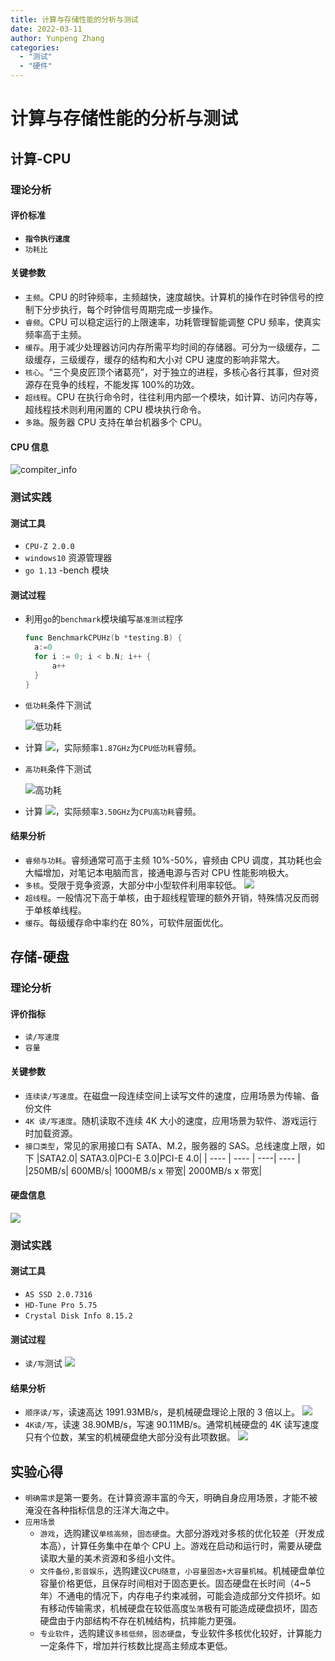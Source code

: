 ```yaml
---
title: 计算与存储性能的分析与测试
date: 2022-03-11
author: Yunpeng Zhang
categories:
  - "测试"
  - "硬件"
---
```


# 计算与存储性能的分析与测试

## 计算-CPU

### 理论分析

#### 评价标准

- **`指令执行速度`**
- `功耗比`

#### 关键参数

- `主频`。CPU 的时钟频率，主频越快，速度越快。计算机的操作在时钟信号的控制下分步执行，每个时钟信号周期完成一步操作。
- `睿频`。CPU 可以稳定运行的上限速率，功耗管理智能调整 CPU 频率，使真实频率高于主频。
- `缓存`。用于减少处理器访问内存所需平均时间的存储器。可分为一级缓存，二级缓存，三级缓存，缓存的结构和大小对 CPU 速度的影响非常大。
- `核心`。“三个臭皮匠顶个诸葛亮”，对于独立的进程，多核心各行其事，但对资源存在竞争的线程，不能发挥 100%的功效。
- `超线程`。CPU 在执行命令时，往往利用内部一个模块，如计算、访问内存等，超线程技术则利用闲置的 CPU 模块执行命令。
- `多路`。服务器 CPU 支持在单台机器多个 CPU。

#### CPU 信息

![compiter_info](CPU信息.png)

### 测试实践

#### 测试工具

- `CPU-Z 2.0.0`
- `windows10` 资源管理器
- `go 1.13` -bench 模块

#### 测试过程

- 利用`go`的`benchmark`模块编写`基准测试`程序

  ```go
  func BenchmarkCPUHz(b *testing.B) {
  	a:=0
  	for i := 0; i < b.N; i++ {
  		a++
  	}
  }
  ```

- `低功耗`条件下测试

  ![低功耗](低功耗CPU频率.png)

- 计算 ![](https://latex.codecogs.com/svg.image?\inline&space;\frac{1}{0.5350}=&space;1.87GHz)，实际频率`1.87GHz`为`CPU低功耗`睿频。
- `高功耗`条件下测试

  ![高功耗](高功耗CPU频率.png)

- 计算 ![](https://latex.codecogs.com/svg.image?\inline&space;\frac{1}{0.2859}=&space;3.50GHz)，实际频率`3.50GHz`为`CPU高功耗`睿频。

#### 结果分析

- `睿频与功耗`。睿频通常可高于主频 10%-50%，睿频由 CPU 调度，其功耗也会大幅增加，对笔记本电脑而言，接通电源与否对 CPU 性能影响极大。
- `多核`。受限于竞争资源，大部分中小型软件利用率较低。
  ![](多核.jpg)
- `超线程`。一般情况下高于单核，由于超线程管理的额外开销，特殊情况反而弱于单核单线程。
- `缓存`。每级缓存命中率约在 80%，可软件层面优化。

## 存储-硬盘

### 理论分析

#### 评价指标

- `读/写速度`
- `容量`

#### 关键参数

- `连续读/写速度`。在磁盘一段连续空间上读写文件的速度，应用场景为传输、备份文件
- `4K 读/写速度`。随机读取不连续 4K 大小的速度，应用场景为软件、游戏运行时加载资源。
- `接口类型`，常见的家用接口有 SATA、M.2，服务器的 SAS。总线速度上限，如下
  |SATA2.0| SATA3.0|PCI-E 3.0|PCI-E 4.0|
  | ---- | ---- | ----| ---- |
  |250MB/s| 600MB/s| 1000MB/s x 带宽| 2000MB/s x 带宽|

#### 硬盘信息

![](硬盘信息.png)

### 测试实践

#### 测试工具

- `AS SSD 2.0.7316`
- `HD-Tune Pro 5.75`
- `Crystal Disk Info 8.15.2`

#### 测试过程

- `读/写`测试
  ![](读写测试.png)

#### 结果分析

- `顺序读/写`，读速高达 1991.93MB/s，是机械硬盘理论上限的 3 倍以上。
  ![](顺序读写.png)
- `4K读/写`，读速 38.90MB/s，写速 90.11MB/s。通常机械硬盘的 4K 读写速度只有个位数，某宝的机械硬盘绝大部分没有此项数据。
  ![](4Krw.png)

## 实验心得

- `明确需求`是第一要务。在计算资源丰富的今天，明确自身应用场景，才能不被淹没在各种指标信息的汪洋大海之中。
- `应用场景`
  - `游戏`，选购建议`单核高频`，`固态硬盘`。大部分游戏对多核的优化较差（开发成本高），计算任务集中在单个 CPU 上。游戏在启动和运行时，需要从硬盘读取大量的美术资源和多组小文件。
  - `文件备份,影音娱乐`，选购建议`CPU随意`，`小容量固态+大容量机械`。机械硬盘单位容量价格更低，且保存时间相对于固态更长。固态硬盘在长时间（4~5 年）不通电的情况下，内存电子约束减弱，可能会造成部分文件损坏。如有移动传输需求，机械硬盘在较低高度`坠落`极有可能造成硬盘损坏，固态硬盘由于内部结构不存在机械结构，抗摔能力更强。
  - `专业软件`，选购建议`多核低频`，`固态硬盘`，专业软件多核优化较好，计算能力一定条件下，增加并行核数比提高主频成本更低。
